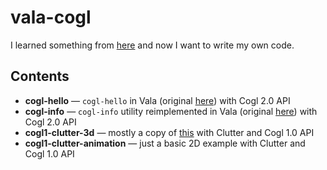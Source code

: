 # vala-cogl
I learned something from [here](http://onagat.hatenablog.com/) and now I want to write my own code.

## Contents
  * **cogl-hello** — `cogl-hello` in Vala (original [here](https://github.com/GNOME/cogl/blob/master/examples/cogl-hello.c)) with Cogl 2.0 API
  * **cogl-info** — `cogl-info` utility reimplemented in Vala (original [here](https://github.com/GNOME/cogl/blob/master/examples/cogl-info.c)) with Cogl 2.0 API
  * **cogl1-clutter-3d** — mostly a copy of [this](http://onagat.hatenablog.com/entry/2014/12/26/012601) with Clutter and Cogl 1.0 API
  * **cogl1-clutter-animation** — just a basic 2D example with Clutter and Cogl 1.0 API
